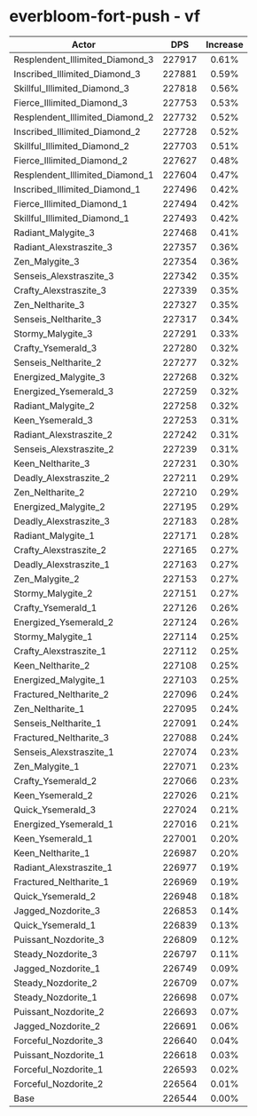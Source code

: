 # everbloom-fort-push - vf
| Actor | DPS | Increase |
|---|:---:|:---:|
|Resplendent_Illimited_Diamond_3|227917|0.61%|
|Inscribed_Illimited_Diamond_3|227881|0.59%|
|Skillful_Illimited_Diamond_3|227818|0.56%|
|Fierce_Illimited_Diamond_3|227753|0.53%|
|Resplendent_Illimited_Diamond_2|227732|0.52%|
|Inscribed_Illimited_Diamond_2|227728|0.52%|
|Skillful_Illimited_Diamond_2|227703|0.51%|
|Fierce_Illimited_Diamond_2|227627|0.48%|
|Resplendent_Illimited_Diamond_1|227604|0.47%|
|Inscribed_Illimited_Diamond_1|227496|0.42%|
|Fierce_Illimited_Diamond_1|227494|0.42%|
|Skillful_Illimited_Diamond_1|227493|0.42%|
|Radiant_Malygite_3|227468|0.41%|
|Radiant_Alexstraszite_3|227357|0.36%|
|Zen_Malygite_3|227354|0.36%|
|Senseis_Alexstraszite_3|227342|0.35%|
|Crafty_Alexstraszite_3|227339|0.35%|
|Zen_Neltharite_3|227327|0.35%|
|Senseis_Neltharite_3|227317|0.34%|
|Stormy_Malygite_3|227291|0.33%|
|Crafty_Ysemerald_3|227280|0.32%|
|Senseis_Neltharite_2|227277|0.32%|
|Energized_Malygite_3|227268|0.32%|
|Energized_Ysemerald_3|227259|0.32%|
|Radiant_Malygite_2|227258|0.32%|
|Keen_Ysemerald_3|227253|0.31%|
|Radiant_Alexstraszite_2|227242|0.31%|
|Senseis_Alexstraszite_2|227239|0.31%|
|Keen_Neltharite_3|227231|0.30%|
|Deadly_Alexstraszite_2|227211|0.29%|
|Zen_Neltharite_2|227210|0.29%|
|Energized_Malygite_2|227195|0.29%|
|Deadly_Alexstraszite_3|227183|0.28%|
|Radiant_Malygite_1|227171|0.28%|
|Crafty_Alexstraszite_2|227165|0.27%|
|Deadly_Alexstraszite_1|227163|0.27%|
|Zen_Malygite_2|227153|0.27%|
|Stormy_Malygite_2|227151|0.27%|
|Crafty_Ysemerald_1|227126|0.26%|
|Energized_Ysemerald_2|227124|0.26%|
|Stormy_Malygite_1|227114|0.25%|
|Crafty_Alexstraszite_1|227112|0.25%|
|Keen_Neltharite_2|227108|0.25%|
|Energized_Malygite_1|227103|0.25%|
|Fractured_Neltharite_2|227096|0.24%|
|Zen_Neltharite_1|227095|0.24%|
|Senseis_Neltharite_1|227091|0.24%|
|Fractured_Neltharite_3|227088|0.24%|
|Senseis_Alexstraszite_1|227074|0.23%|
|Zen_Malygite_1|227071|0.23%|
|Crafty_Ysemerald_2|227066|0.23%|
|Keen_Ysemerald_2|227026|0.21%|
|Quick_Ysemerald_3|227024|0.21%|
|Energized_Ysemerald_1|227016|0.21%|
|Keen_Ysemerald_1|227001|0.20%|
|Keen_Neltharite_1|226987|0.20%|
|Radiant_Alexstraszite_1|226977|0.19%|
|Fractured_Neltharite_1|226969|0.19%|
|Quick_Ysemerald_2|226948|0.18%|
|Jagged_Nozdorite_3|226853|0.14%|
|Quick_Ysemerald_1|226839|0.13%|
|Puissant_Nozdorite_3|226809|0.12%|
|Steady_Nozdorite_3|226797|0.11%|
|Jagged_Nozdorite_1|226749|0.09%|
|Steady_Nozdorite_2|226709|0.07%|
|Steady_Nozdorite_1|226698|0.07%|
|Puissant_Nozdorite_2|226693|0.07%|
|Jagged_Nozdorite_2|226691|0.06%|
|Forceful_Nozdorite_3|226640|0.04%|
|Puissant_Nozdorite_1|226618|0.03%|
|Forceful_Nozdorite_1|226593|0.02%|
|Forceful_Nozdorite_2|226564|0.01%|
|Base|226544|0.00%|
